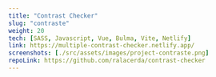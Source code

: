 ```yaml
---
title: "Contrast Checker"
slug: "contraste"
weight: 20
tech: [SASS, Javascript, Vue, Bulma, Vite, Netlify]
link: https://multiple-contrast-checker.netlify.app/
screenshots: [./src/assets/images/project-contraste.png]
repoLink: https://github.com/ralacerda/contrast-checker
---
```




